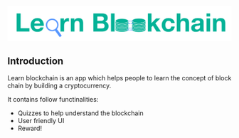 ![logo](images/learn-blockchain.png)

## Introduction

Learn blockchain is an app which helps people to learn the concept of block chain by building a cryptocurrency.

It contains follow functinalities:

- Quizzes to help understand the blockchain
- User friendly UI
- Reward!